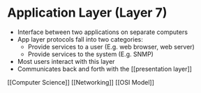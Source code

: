 # Application Layer (Layer 7)

- Interface between two applications on separate computers
- App layer protocols fall into two categories:
  - Provide services to a user (E.g. web browser, web server)
  - Provide services to the system (E.g. SNMP)
- Most users interact with this layer
- Communicates back and forth with the [[presentation layer]]

[[Computer Science]] [[Networking]] [[OSI Model]]

